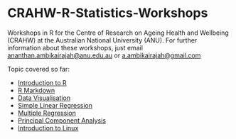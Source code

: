 # CRAHW-R-Statistics-Workshops
Workshops in R for the Centre of Research on Ageing Health and Wellbeing (CRAHW) at the Australian National University (ANU). For further information about these workshops, just email ananthan.ambikairajah@anu.edu.au or a.ambikairajah@gmail.com

Topic covered so far:

* [Introduction to R](https://github.com/AnanthanAmbikairajah/CRAHW_R_Statistics_Workshops/tree/master/1_Introduction_to_R)
* [R Markdown](https://github.com/AnanthanAmbikairajah/CRAHW_R_Statistics_Workshops/tree/master/2_R_Markdown)
* [Data Visualisation](https://github.com/AnanthanAmbikairajah/CRAHW_R_Statistics_Workshops/tree/master/3_Data_Visualisation)
* [Simple Linear Regression](https://github.com/AnanthanAmbikairajah/CRAHW_R_Statistics_Workshops/tree/master/4_Simple_Linear_Regression)
* [Multiple Regression](https://github.com/AnanthanAmbikairajah/CRAHW_R_Statistics_Workshops/tree/master/5_Multiple_Regression)
* [Principal Component Analysis](https://github.com/AnanthanAmbikairajah/CRAHW_R_Statistics_Workshops/tree/master/6_Principal_Component_Analysis)
* [Introduction to Linux](https://github.com/AnanthanAmbikairajah/CRAHW_R_Statistics_Workshops/tree/master/7_Introduction_to_Linux)